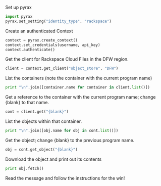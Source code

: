 Set up pyrax

```python
import pyrax
pyrax.set_setting("identity_type", "rackspace")
```

Create an authenticated Context

```python
context = pyrax.create_context()
context.set_credentials(username, api_key)
context.authenticate()
```

Get the client for Rackspace Cloud Files in the DFW region.

```python
client = context.get_client("object_store", "DFW")
```

List the containers (note the container with the current program name)

```python
print "\n".join([container.name for container in client.list()])
```

Get a reference to the container with the current program name; change {blank}
to that name.

```python
cont = client.get("{blank}")
```

List the objects within that container.

```python
print "\n".join([obj.name for obj in cont.list()])
```

Get the object; change {blank} to the previous program name.

```python
obj = cont.get_object("{blank}")
```

Download the object and print out its contents

```python
print obj.fetch()
```

Read the message and follow the instructions for the win!

